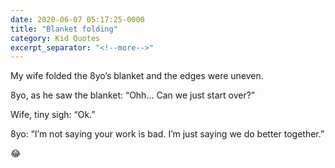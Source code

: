 ```yaml
---
date: 2020-06-07 05:17:25-0000
title: "Blanket folding"
category: Kid Quotes
excerpt_separator: "<!--more-->"
---
```


My wife folded the 8yo’s blanket and the edges were uneven. 

8yo, as he saw the blanket: “Ohh... Can we just start over?”

Wife, tiny sigh: “Ok.”

8yo: “I’m not saying your work is bad. I’m just saying we do better together.”

😂
<!--more-->